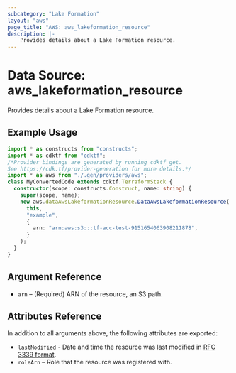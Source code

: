 ```yaml
---
subcategory: "Lake Formation"
layout: "aws"
page_title: "AWS: aws_lakeformation_resource"
description: |-
    Provides details about a Lake Formation resource.
---
```


# Data Source: aws_lakeformation_resource

Provides details about a Lake Formation resource.

## Example Usage

```typescript
import * as constructs from "constructs";
import * as cdktf from "cdktf";
/*Provider bindings are generated by running cdktf get.
See https://cdk.tf/provider-generation for more details.*/
import * as aws from "./.gen/providers/aws";
class MyConvertedCode extends cdktf.TerraformStack {
  constructor(scope: constructs.Construct, name: string) {
    super(scope, name);
    new aws.dataAwsLakeformationResource.DataAwsLakeformationResource(
      this,
      "example",
      {
        arn: "arn:aws:s3:::tf-acc-test-9151654063908211878",
      }
    );
  }
}

```

## Argument Reference

* `arn` – (Required) ARN of the resource, an S3 path.

## Attributes Reference

In addition to all arguments above, the following attributes are exported:

* `lastModified` - Date and time the resource was last modified in [RFC 3339 format](https://tools.ietf.org/html/rfc3339#section-5.8).
* `roleArn` – Role that the resource was registered with.

<!-- cache-key: cdktf-0.17.0-pre.15 input-5efc97633a524fd25deae55d8c6d16ca2bbfbe090596fcc33d65538438375492 -->